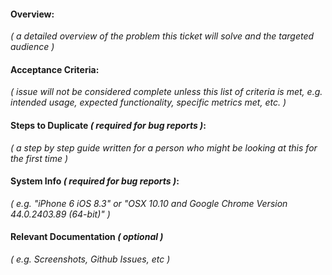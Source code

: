 #### Overview:

_( a detailed overview of the problem this ticket will solve and the targeted audience )_

#### Acceptance Criteria:

_( issue will not be considered complete unless this list of criteria is met, e.g. intended usage, expected functionality, specific metrics met, etc. )_

#### Steps to Duplicate _( required for bug reports )_:

_( a step by step guide written for a person who might be looking at this for the first time )_

#### System Info _( required for bug reports )_:

_( e.g. "iPhone 6 iOS 8.3" or "OSX 10.10 and Google Chrome Version 44.0.2403.89 (64-bit)" )_

#### Relevant Documentation _( optional )_

_( e.g. Screenshots, Github Issues, etc )_
